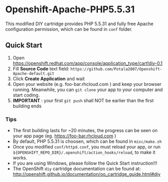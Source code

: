 # Openshift-Apache-PHP5.5.31

This modified DIY cartridge provides PHP 5.5.31 and fully free Apache configuration permission, which can be found in `conf` folder.

## Quick Start

1. Open https://openshift.redhat.com/app/console/application_type/cart!diy-0.1 
2. Fill **Source Code** text field: `https://github.com/Potala2007/Openshift-Apache-default.git`
3. Click **Create Application** and wait
4. Open your website (e.g. foo-bar.rhcloud.com ) and keep your browser running. Meanwhile, you can `git clone` your app to your computer and start coding.
5. **IMPORTANT** : your first `git push` shall NOT be earlier than the first building ends

### Tips

* The first building lasts for ~20 minutes, the progress can be seen on your app page (eg. https://foo-bar.rhcloud.com )
* By default, PHP 5.5.31 is choosen, which can be found in `misc/make.sh`
* Once you modified `conf/httpd.conf`, you must reload your app, or run `${OPENSHIFT_REPO_DIR}/.openshift/action_hooks/reload`, to make it works.
* If you are using Windows, please follow the Quick Start instruction!!!
* The OpenShift `diy` cartridge documentation can be found at:
http://openshift.github.io/documentation/oo_cartridge_guide.html#diy
